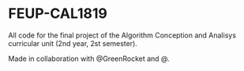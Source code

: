 # FEUP-CAL1819

All code for the final project of the Algorithm Conception and Analisys curricular unit (2nd year, 2st semester).

Made in collaboration with @GreenRocket and @.